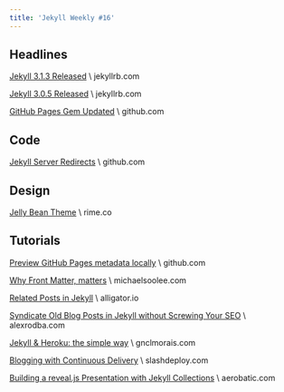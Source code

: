 ```yaml
---
title: 'Jekyll Weekly #16'
---
```

## Headlines

[Jekyll 3.1.3 Released](https://jekyllrb.com/news/2016/04/19/jekyll-3-1-3-released/) \\
jekyllrb.com

[Jekyll 3.0.5 Released](https://jekyllrb.com/news/2016/04/26/jekyll-3-0-5-released/) \\
jekyllrb.com

[GitHub Pages Gem Updated](https://github.com/github/pages-gem/releases/tag/v76/) \\
github.com

## Code

[Jekyll Server Redirects](https://github.com/borfast/jekyll-server-redirects/) \\
github.com

## Design

[Jelly Bean Theme](http://www.rime.co/jelly-bean/) \\
rime.co

## Tutorials

[Preview GitHub Pages metadata locally](https://github.com/blog/2154-preview-github-pages-metadata-locally) \\
github.com

[Why Front Matter, matters](https://michaelsoolee.com/jekyll-front-matter/) \\
michaelsoolee.com

[Related Posts in Jekyll](https://alligator.io/jekyll/related-posts-in-jekyll/) \\
alligator.io

[Syndicate Old Blog Posts in Jekyll without Screwing Your SEO](http://www.alexrodba.com/2016/04/19/Syndicate-Old-Blog-Posts-in-Jekyll-Without-Screwing-Your-SEO.html) \\
alexrodba.com

[Jekyll & Heroku: the simple way](http://gnclmorais.com/blog/jekyll-heroku-the-simple-way/) \\
gnclmorais.com

[Blogging with Continuous Delivery](http://blog.slashdeploy.com/2016/04/25/blogging-with-continuous-delivery/) \\
slashdeploy.com

[Building a reveal.js Presentation with Jekyll Collections](https://www.aerobatic.com/blog/jekyll-revealjs) \\
aerobatic.com